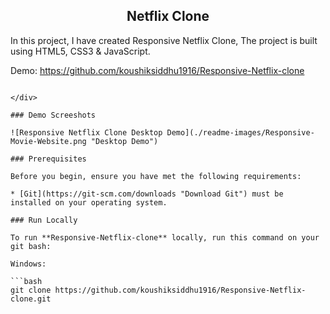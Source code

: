 

  <h2 align="center">Netflix Clone</h2>

  In this project, I have created Responsive Netflix Clone, The project is built using HTML5, CSS3 & JavaScript.

  Demo: 
  https://github.com/koushiksiddhu1916/Responsive-Netflix-clone 
  ```

</div>

### Demo Screeshots

![Responsive Netflix Clone Desktop Demo](./readme-images/Responsive-Movie-Website.png "Desktop Demo")

### Prerequisites

Before you begin, ensure you have met the following requirements:

* [Git](https://git-scm.com/downloads "Download Git") must be installed on your operating system.

### Run Locally

To run **Responsive-Netflix-clone** locally, run this command on your git bash:

Windows:

```bash
git clone https://github.com/koushiksiddhu1916/Responsive-Netflix-clone.git
```


